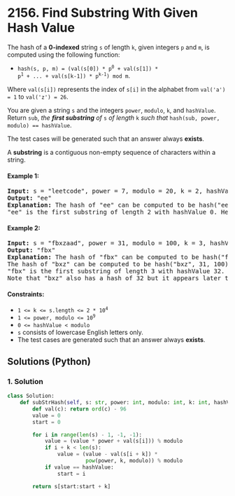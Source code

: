 # 2156. Find Substring With Given Hash Value
The hash of a **0-indexed** string `s` of length `k`, given integers `p` and `m`, is computed using the following function:
* <code>hash(s, p, m) = (val(s[0]) * p<sup>0</sup> + val(s[1]) * p<sup>1</sup> + ... + val(s[k-1]) * p<sup>k-1</sup>) mod m</code>.

Where `val(s[i])` represents the index of `s[i]` in the alphabet from `val('a') = 1` to `val('z') = 26`.

You are given a string `s` and the integers `power`, `modulo`, `k`, and `hashValue`. Return `sub`, *the **first substring** of* `s` *of length* `k` *such that* `hash(sub, power, modulo) == hashValue`.

The test cases will be generated such that an answer always **exists**.

A **substring** is a contiguous non-empty sequence of characters within a string.

#### Example 1:
<pre>
<strong>Input:</strong> s = "leetcode", power = 7, modulo = 20, k = 2, hashValue = 0
<strong>Output:</strong> "ee"
<strong>Explanation:</strong> The hash of "ee" can be computed to be hash("ee", 7, 20) = (5 * 1 + 5 * 7) mod 20 = 40 mod 20 = 0.
"ee" is the first substring of length 2 with hashValue 0. Hence, we return "ee".
</pre>

#### Example 2:
<pre>
<strong>Input:</strong> s = "fbxzaad", power = 31, modulo = 100, k = 3, hashValue = 32
<strong>Output:</strong> "fbx"
<strong>Explanation:</strong> The hash of "fbx" can be computed to be hash("fbx", 31, 100) = (6 * 1 + 2 * 31 + 24 * 312) mod 100 = 23132 mod 100 = 32.
The hash of "bxz" can be computed to be hash("bxz", 31, 100) = (2 * 1 + 24 * 31 + 26 * 312) mod 100 = 25732 mod 100 = 32.
"fbx" is the first substring of length 3 with hashValue 32. Hence, we return "fbx".
Note that "bxz" also has a hash of 32 but it appears later than "fbx".
</pre>

#### Constraints:
* <code>1 <= k <= s.length <= 2 * 10<sup>4</sup></code>
* <code>1 <= power, modulo <= 10<sup>9</sup></code>
* `0 <= hashValue < modulo`
* `s` consists of lowercase English letters only.
* The test cases are generated such that an answer always **exists**.

## Solutions (Python)

### 1. Solution
```Python
class Solution:
    def subStrHash(self, s: str, power: int, modulo: int, k: int, hashValue: int) -> str:
        def val(c): return ord(c) - 96
        value = 0
        start = 0

        for i in range(len(s) - 1, -1, -1):
            value = (value * power + val(s[i])) % modulo
            if i + k < len(s):
                value = (value - val(s[i + k]) *
                         pow(power, k, modulo)) % modulo
            if value == hashValue:
                start = i

        return s[start:start + k]
```
